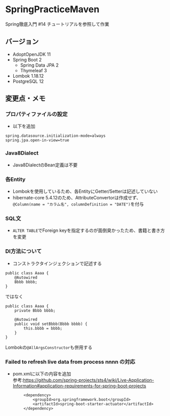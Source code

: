 # SpringPracticeMaven
Spring徹底入門 #14 チュートリアルを参照して作業

## バージョン
- AdoptOpenJDK 11
- Spring Boot 2
    - Spring Data JPA 2
    - Thymeleaf 3
- Lombok 1.18.12
- PostgreSQL 12
    
## 変更点・メモ
### プロパティファイルの設定
- 以下を追加
```
spring.datasource.initialization-mode=always
spring.jpa.open-in-view=true
```
### Java8Dialect
- Java8DialectのBean定義は不要

### 各Entity
- Lombokを使用しているため、各EntityにGetter/Setterは記述していない
- hibernate-core 5.4.12のため、AttributeConvertorは作成せず、  
  ```@Column(name = "カラム名", columnDefinition = "DATE")```を付与

### SQL文
- ```ALTER TABLE```でForeign keyを指定するのが面倒臭かったため、書籍と書き方を変更

### DI方法について
- コンストラクタインジェクションで記述する
```
public class Aaaa {
    @Autowired
    Bbbb bbbb;
}
```
ではなく
```
public class Aaaa {
    private Bbbb bbbb;

    @Autowired
    public void setBbbb(Bbbb bbbb) {
        this.bbbb = bbbb;
    }
}
```
Lombokの```@AllArgsConstructor```も併用する

### Failed to refresh live data from process nnnn の対応
- pom.xmlに以下の内容を追加  
  参考:https://github.com/spring-projects/sts4/wiki/Live-Application-Information#application-requirements-for-spring-boot-projects
```
		<dependency>
			<groupId>org.springframework.boot</groupId>
			<artifactId>spring-boot-starter-actuator</artifactId>
		</dependency>
```
